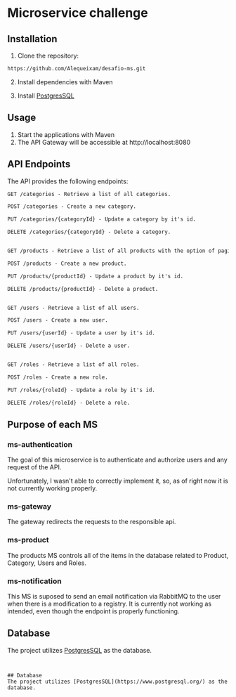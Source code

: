 # Microservice challenge

## Installation

1. Clone the repository:

```bash
https://github.com/Alequeixam/desafio-ms.git
```

2. Install dependencies with Maven

3. Install [PostgresSQL](https://www.postgresql.org/)

## Usage

1. Start the applications with Maven
2. The API Gateway will be accessible at http://localhost:8080


## API Endpoints
The API provides the following endpoints:

```markdown
GET /categories - Retrieve a list of all categories. 

POST /categories - Create a new category.

PUT /categories/{categoryId} - Update a category by it's id.

DELETE /categories/{categoryId} - Delete a category.


GET /products - Retrieve a list of all products with the option of pagination. 

POST /products - Create a new product.

PUT /products/{productId} - Update a product by it's id.

DELETE /products/{productId} - Delete a product.


GET /users - Retrieve a list of all users. 

POST /users - Create a new user.

PUT /users/{userId} - Update a user by it's id.

DELETE /users/{userId} - Delete a user.


GET /roles - Retrieve a list of all roles. 

POST /roles - Create a new role.

PUT /roles/{roleId} - Update a role by it's id.

DELETE /roles/{roleId} - Delete a role.


```
## Purpose of each MS
### ms-authentication
The goal of this microservice is to authenticate and authorize users and any request of the API.

Unfortunately, I wasn't able to correctly implement it, so, as of right now it is not currently working properly.

### ms-gateway
The gateway redirects the requests to the responsible api.

### ms-product
The products MS controls all of the items in the database related to Product, Category, Users and Roles.

### ms-notification
This MS is suposed to send an email notification via RabbitMQ to the user when there is a modification to a registry.
It is currently not working as intended, even though the endpoint is properly functioning.



## Database
The project utilizes [PostgresSQL](https://www.postgresql.org/) as the database.
```


## Database
The project utilizes [PostgresSQL](https://www.postgresql.org/) as the database.
